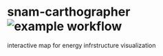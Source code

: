 # snam-carthographer ![example workflow](https://github.com/Soap2G/snam-carthographer/actions/workflows/docker-image.yml/badge.svg)
interactive map for energy infrstructure visualization
